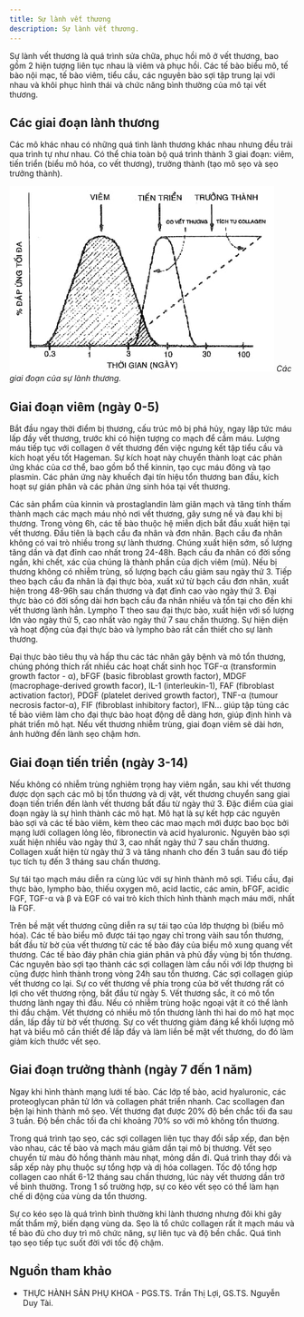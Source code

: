 ```yaml
---
title: Sự lành vết thương
description: Sự lành vết thương.
---
```


Sự lành vết thương là quá trình sửa chữa, phục hồi mô ở vết thương, bao gồm 2 hiện tượng liên tục nhau là viêm và phục hồi. Các tế bào biểu mô, tế bào nội mạc, tế bào viêm, tiểu cầu, các nguyên bào sợi tập trung lại với nhau và khôi phục hình thái và chức năng bình thường của mô tại vết thương.

## Các giai đoạn lành thương

Các mô khác nhau có những quá tình lành thương khác nhau nhưng đều trải qua trình tự như nhau. Có thể chia toàn bộ quá trình thành 3 giai đoạn: viêm, tiến triển (biểu mô hóa, co vết thương), trưởng thành (tạo mô sẹo và sẹo trưởng thành).

![Các giai đoạn của sự lành thương](../../../assets/phu-khoa/lanh-thuong/cac-giai-doan-lanh-vet-thuong.jpeg)
_Các giai đoạn của sự lành thương._

## Giai đoạn viêm (ngày 0-5)

Bắt đầu ngay thời điểm bị thương, cấu trúc mô bị phá hủy, ngay lập tức máu lấp đầy vết thương, trước khi có hiện tượng co mạch để cầm máu. Lượng máu tiếp tục với collagen ở vết thương đến việc ngưng kết tập tiểu cầu và kích hoạt yếu tốt Hageman. Sự kích hoạt này chuyển thành loạt các phản ứng khác của cơ thể, bao gồm bổ thể kinnin, tạo cục máu đông và tạo plasmin. Các phản ứng này khuếch đại tín hiệu tổn thương ban đầu, kích hoạt sự gián phân và các phản ứng sinh hóa tại vết thương.

Các sản phẩm của kinnin và prostaglandin làm giãn mạch và tăng tính thấm thành mạch các mạch máu nhỏ nơi vết thương, gây sưng nề và đau khi bị thương. Trong vòng 6h, các tế bào thuộc hệ miễn dịch bắt đầu xuất hiện tại vết thương. Đầu tiên là bạch cầu đa nhân và đơn nhân. Bạch cầu đa nhân không có vai trò nhiều trong sự lành thương. Chúng xuất hiện sớm, số lượng tăng dần và đạt đỉnh cao nhất trong 24-48h. Bạch cầu đa nhân có đời sống ngắn, khi chết, xác của chúng là thành phần của dịch viêm (mủ). Nếu bị thương không có nhiễm trùng, số lượng bạch cầu giảm sau ngày thứ 3. Tiếp theo bạch cầu đa nhân là đại thực bòa, xuất xứ từ bạch cầu đơn nhân, xuất hiện trong 48-96h sau chấn thương và đạt đỉnh cao vào ngày thứ 3. Đại thực bào có đời sống dài hơn bạch cầu đa nhân nhiều và tổn tại cho đến khi vết thương lành hẳn. Lympho T theo sau đại thực bào, xuất hiện với số lượng lớn vào ngày thứ 5, cao nhất vào ngày thứ 7 sau chấn thương. Sự hiện diện và hoạt động của đại thực bào và lympho bào rất cần thiết cho sự lành thương.

Đại thực bào tiêu thụ và hấp thu các tác nhân gây bệnh và mô tổn thương, chúng phóng thích rất nhiều các hoạt chất sinh học TGF-α (transformin growth factor - α), bFGF (basic fibroblast growth factor), MDGF (macrophage-derived growth facor), IL-1 (interleukin-1), FAF (fibroblast activation factor), PDGF (platelet derived growth factor), TNF-α (tumour necrosis factor-α), FIF (fibroblast inhibitory factor), IFN... giúp tập tủng các tế bào viêm làm cho đại thực bào hoạt động dễ dàng hơn, giúp định hình và phát triển mô hạt. Nếu vết thương nhiễm trùng, giai đoạn viêm sẽ dài hơn, ảnh hưởng đến lành sẹo chậm hơn.

## Giai đoạn tiến triển (ngày 3-14)

Nếu không có nhiễm trùng nghiêm trọng hay viêm ngắn, sau khi vết thương được dọn sạch các mô bị tổn thương và dị vật, vết thương chuyển sang giai đoạn tiến triển đến lành vết thương bất đầu từ ngày thứ 3. Đặc điểm của giai đoạn ngày là sự hình thành các mô hạt. Mô hạt là sự kết hợp các nguyên bào sợi và các tế bào viêm, kèm theo các mao mạch mới được bao bọc bởi mạng lưới collagen lỏng lẻo, fibronectin và acid hyaluronic. Nguyên bào sợi xuất hiện nhiều vào ngày thứ 3, cao nhất ngày thứ 7 sau chấn thương. Collagen xuất hiện từ ngày thứ 3 và tăng nhanh cho đến 3 tuần sau đó tiếp tục tích tụ đến 3 tháng sau chấn thương.

Sự tái tạo mạch máu diễn ra cùng lúc với sự hình thành mô sợi. Tiểu cầu, đại thực bào, lympho bào, thiếu oxygen mô, acid lactic, các amin, bFGF, acidic FGF, TGF-α và β và EGF có vai trò kích thích hình thành mạch máu mới, nhất là FGF.

Trên bề mặt vết thương cũng diễn ra sự tái tạo của lớp thượng bì (biểu mô hóa). Các tế bào biểu mô được tái tạo ngay chỉ trong vàih sau tổn thương, bất đầu từ bờ của vết thương từ các tế bào đáy của biểu mô xung quang vết thương. Các tế bào đáy phân chia gián phân và phủ đầy vùng bị tổn thương. Các nguyên bào sợi tạo thành các sợi collagen làm cầu nối với lớp thượng bì cũng được hình thành trong vòng 24h sau tổn thương. Các sợi collagen giúp vết thương co lại. Sự co vết thương về phía trong của bờ vết thương rất có lợi cho vết thương rộng, bắt đầu từ ngày 5. Vết thương sắc, ít có mô tổn thương lành ngay thì đầu. Nếu có nhiễm trùng hoặc ngoại vật ít có thể lành thì đầu chậm. Vết thương có nhiều mô tổn thương lành thì hai do mô hạt mọc dần, lấp đầy từ bờ vết thương. Sự co vết thương giảm đáng kể khối lượng mô hạt và biểu mô cần thiết để lấp đầy và làm liền bề mặt vết thương, do đó làm giảm kích thước vết sẹo.

## Giai đoạn trưởng thành (ngày 7 đến 1 năm)

Ngay khi hình thành mạng lưới tế bào. Các lớp tế bào, acid hyaluronic, các proteoglycan phân tử lớn và collagen phát triển nhanh. Cac scollagen đan bện lại hình thành mô sẹo. Vết thương đạt được 20% độ bền chắc tối đa sau 3 tuần. Độ bền chắc tối đa chỉ khoảng 70% so với mô không tổn thương.

Trong quá trình tạo sẹo, các sợi collagen liên tục thay đổi sắp xếp, đan bện vào nhau, các tế bào và mạch máu giảm dần tại mô bị thương. Vết sẹo chuyển từ màu đỏ hồng thành màu nhạt, mỏng dần đi. Quá trình thay đổi và sắp xếp này phụ thuộc sự tổng hợp và dị hóa collagen. Tốc độ tổng hợp collagen cao nhất 6-12 tháng sau chấn thương, lúc này vết thương dần trở về bình thường. Trong 1 số trường hợp, sự co kéo vết sẹo có thể làm hạn chế di động của vùng da tổn thương.

Sự co kéo sẹo là quá trình bình thường khi lành thương nhưng đôi khi gây mất thẩm mỹ, biến dạng vùng da. Sẹo là tổ chức collagen rất ít mạch máu và tế bào đủ cho duy trì mô chức năng, sự liên tục và độ bền chắc. Quá tình tạo sẹo tiếp tục suốt đời với tốc độ chậm.

## Nguồn tham khảo

- THỰC HÀNH SẢN PHỤ KHOA - PGS.TS. Trần Thị Lợi, GS.TS. Nguyễn Duy Tài.
